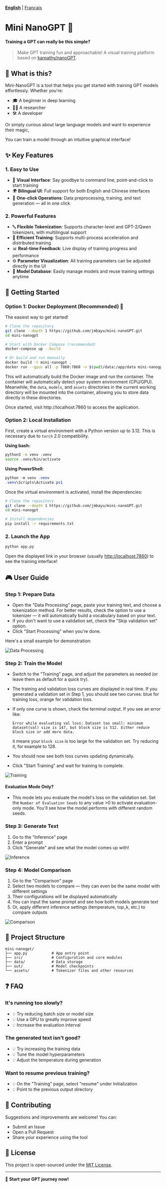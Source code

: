 [**English**](https://github.com/jmbayu/mini-nanoGPT) | [Français](README.fr.md)

# Mini NanoGPT 🚀

#### Training a GPT can really be this simple?

> Make GPT training fun and approachable! A visual training platform based on [karpathy/nanoGPT](https://github.com/karpathy/nanoGPT).

## 📖 What is this?

Mini-NanoGPT is a tool that helps you get started with training GPT models effortlessly. Whether you're:

* 🎓 A beginner in deep learning
* 👨‍🔬 A researcher
* 🛠️ A developer

Or simply curious about large language models and want to experience their magic,

You can train a model through an intuitive graphical interface!

## ✨ Key Features

### 1. Easy to Use

* 📱 **Visual Interface**: Say goodbye to command line; point-and-click to start training
* 🌍 **Bilingual UI**: Full support for both English and Chinese interfaces
* 🎯 **One-click Operations**: Data preprocessing, training, and text generation — all in one click

### 2. Powerful Features

* 🔤 **Flexible Tokenization**: Supports character-level and GPT-2/Qwen tokenizers, with multilingual support
* 🚄 **Efficient Training**: Supports multi-process acceleration and distributed training
* 📊 **Real-time Feedback**: Live display of training progress and performance
* ⚙️ **Parameter Visualization**: All training parameters can be adjusted directly in the UI
* 🧩 **Model Database**: Easily manage models and reuse training settings anytime

## 🚀 Getting Started

### Option 1: Docker Deployment (Recommended) 🐳

The easiest way to get started!

```bash
# Clone the repository
git clone --depth 1 https://github.com/jmbayu/mini-nanoGPT.git
cd mini-nanogpt

# Start with Docker Compose (recommended)
docker-compose up --build

# Or build and run manually
docker build -t mini-nanogpt .
docker run --gpus all -p 7860:7860 -v $(pwd)/data:/app/data mini-nanogpt
```

This will automatically build the Docker image and run the container. The container will automatically detect your system environment (CPU/GPU). Meanwhile, the `data`, `models`, and `assets` directories in the current working directory will be mounted into the container, allowing you to store data directly in these directories.

Once started, visit http://localhost:7860 to access the application.

### Option 2: Local Installation

First, create a virtual environment with a Python version up to 3.12. This is necessary due to `torch` 2.0 compatibility.

**Using bash:**
```bash
python3 -m venv .venv
source .venv/bin/activate
```

**Using PowerShell:**
```powershell
python -m venv .venv
.venv\Scripts\Activate.ps1
```

Once the virtual environment is activated, install the dependencies:
```bash
# Clone the repository
git clone --depth 1 https://github.com/jmbayu/mini-nanoGPT.git
cd mini-nanogpt

# Install dependencies
pip install -r requirements.txt
```

### 2. Launch the App

```bash
python app.py
```

Open the displayed link in your browser (usually [http://localhost:7860](http://localhost:7860)) to see the training interface!

## 🎮 User Guide

### Step 1: Prepare Data

* Open the "Data Processing" page, paste your training text, and choose a tokenization method. For better results, check the option to use a tokenizer — it will automatically build a vocabulary based on your text.
* If you don't want to use a validation set, check the "Skip validation set" option.
* Click "Start Processing" when you're done.

Here's a small example for demonstration:

![Data Processing](https://github.com/jmbayu/mini-nanoGPT/blob/master/assets/imgs/en_data_process.png?raw=true)

### Step 2: Train the Model

* Switch to the "Training" page, and adjust the parameters as needed (or leave them as default for a quick try).
* The training and validation loss curves are displayed in real time. If you generated a validation set in Step 1, you should see two curves: blue for training loss, orange for validation loss.
* If only one curve is shown, check the terminal output. If you see an error like:

  ```
  Error while evaluating val loss: Dataset too small: minimum dataset(val) size is 147, but block size is 512. Either reduce block size or add more data.
  ```

  it means your `block size` is too large for the validation set. Try reducing it, for example to 128.
* You should now see both loss curves updating dynamically.
* Click "Start Training" and wait for training to complete.

![Training](https://github.com/jmbayu/mini-nanoGPT/blob/master/assets/imgs/en_train.png?raw=true)

#### Evaluation Mode Only?

* This mode lets you evaluate the model's loss on the validation set. Set the `Number of Evaluation Seeds` to any value >0 to activate evaluation-only mode. You'll see how the model performs with different random seeds.

### Step 3: Generate Text

1. Go to the "Inference" page
2. Enter a prompt
3. Click "Generate" and see what the model comes up with!

![Inference](https://github.com/jmbayu/mini-nanoGPT/blob/master/assets/imgs/en_inference.png?raw=true)

### Step 4: Model Comparison

1. Go to the "Comparison" page
2. Select two models to compare — they can even be the same model with different settings
3. Their configurations will be displayed automatically
4. You can input the same prompt and see how both models generate text
5. Or, apply different inference settings (temperature, top\_k, etc.) to compare outputs

![Comparison](https://github.com/jmbayu/mini-nanoGPT/blob/master/assets/imgs/en_comparison.png?raw=true)

## 📁 Project Structure

```
mini-nanogpt/
├── app.py           # App entry point
├── src/             # Configuration and core modules
├── data/            # Data storage
├── out/             # Model checkpoints
└── assets/          # Tokenizer files and other resources
```

## ❓ FAQ

### It's running too slowly?

* 💡 Try reducing batch size or model size
* 💡 Use a GPU to greatly improve speed
* 💡 Increase the evaluation interval

### The generated text isn’t good?

* 💡 Try increasing the training data
* 💡 Tune the model hyperparameters
* 💡 Adjust the temperature during generation

### Want to resume previous training?

* 💡 On the "Training" page, select "resume" under Initialization
* 💡 Point to the previous output directory

## 🤝 Contributing

Suggestions and improvements are welcome! You can:

* Submit an Issue
* Open a Pull Request
* Share your experience using the tool

## 📝 License

This project is open-sourced under the [MIT License](LICENSE).

---

🎉 **Start your GPT journey now!**
